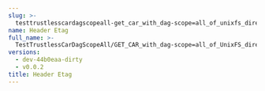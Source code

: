 ```yaml
---
slug: >-
  testtrustlesscardagscopeall-get_car_with_dag-scope=all_of_unixfs_directory_with_multiple_files_(accept_header)-header_etag
name: Header Etag
full_name: >-
  TestTrustlessCarDagScopeAll/GET_CAR_with_dag-scope=all_of_UnixFS_directory_with_multiple_files_(Accept_Header)/Header_Etag
versions:
  - dev-44b0eaa-dirty
  - v0.0.2
title: Header Etag
---
```


